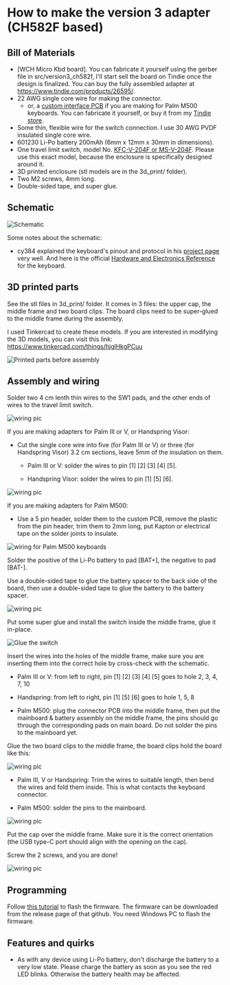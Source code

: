 # How to make the version 3 adapter (CH582F based)

Bill of Materials
----------
- [WCH Micro Kbd board]. You can fabricate it yourself using the gerber file in src/version3_ch582f, I'll start sell the board on Tindie once the design is finalized. You can buy the fully assembled adapter at https://www.tindie.com/products/26595/.
- 22 AWG single core wire for making the connector.
  - or, a [custom interface PCB](https://oshwhub.com/chen_xin_ming/palm-m500-connector) if you are making for Palm M500 keyboards. You can fabricate it yourself, or buy it from my [Tindie store](https://www.tindie.com/products/35183/).
- Some thin, flexible wire for the switch connection. I use 30 AWG PVDF insulated single core wire.
- 601230 Li-Po battery 200mAh (6mm x 12mm x 30mm in dimensions).
- One travel limit switch, model No. [KFC-V-204F or MS-V-204F](https://www.aliexpress.com/item/3256804072080898.html). Please use this exact model, because the enclosure is specifically designed around it.
- 3D printed enclosure (stl models are in the 3d_print/ folder).
- Two M2 screws, 4mm long.
- Double-sided tape, and super glue.

Schematic
----------

![Schematic](/images/version3/schematic.jpg "Schematic")

Some notes about the schematic:

- cy384 explained the keyboard's pinout and protocol in his [project page](http://www.cy384.com/projects/palm-keyboard.html) very well. And here is the official [Hardware and Electronics Reference](http://www.splorp.com/pdf/stowawayhwref.pdf) for the keyboard.

3D printed parts
----------------
See the stl files in 3d_print/ folder. It comes in 3 files: the upper cap, the middle frame and two board clips. The board clips need to be super-glued to the middle frame during the assembly.

I used Tinkercad to create these models. If you are interested in modifying the 3D models, you can visit this link: https://www.tinkercad.com/things/hjglHkgPCuu

![Printed parts before assembly](/images/version3/3d_print.jpg "Printed parts before assembly")

Assembly and wiring
-------------------

Solder two 4 cm lenth thin wires to the SW1 pads, and the other ends of wires to the travel limit switch.

![wiring pic](/images/version3/wiring2.jpg)

If you are making adapters for Palm III or V, or Handspring Visor:

- Cut the single core wire into five (for Palm III or V) or three (for Handspring Visor) 3.2 cm sections, leave 5mm of the insulation on them.

  - Palm III or V: solder the wires to pin [1] [2] [3] [4] [5].

  - Handspring Visor: solder the wires to pin [1] [5] [6].

![wiring pic](/images/version3/wiring1.jpg)

If you are making adapters for Palm M500:

- Use a 5 pin header, solder them to the custom PCB, remove the plastic from the pin header, trim them to 2mm long, put Kapton or electrical tape on the solder joints to insulate.

![wiring for Palm M500 keyboards](/images/version3/wiring5.jpg)

Solder the positive of the Li-Po battery to pad [BAT+], the negative to pad [BAT-].

Use a double-sided tape to glue the battery spacer to the back side of the board, then use a double-sided tape to glue the battery to the battery spacer.

![wiring pic](/images/version3/wiring3.jpg)

Put some super glue and install the switch inside the middle frame, glue it in-place.

![Glue the switch](/images/version3/glue_switch.jpg)

Insert the wires into the holes of the middle frame, make sure you are inserting them into the correct hole by cross-check with the schematic.

- Palm III or V: from left to right, pin [1] [2] [3] [4] [5] goes to hole 2, 3, 4, 7, 10

- Handspring: from left to right, pin [1] [5] [6] goes to hole 1, 5, 8

- Palm M500: plug the connector PCB into the middle frame, then put the mainboard & battery assembly on the middle frame, the pins should go through the corresponding pads on main board. Do not solder the pins to the mainboard yet.

Glue the two board clips to the middle frame, the board clips hold the board like this:

![wiring pic](/images/version3/middle_assembly.jpg)

- Palm III, V or Handspring: Trim the wires to suitable length, then bend the wires and fold them inside. This is what contacts the keyboard connector.

- Palm M500: solder the pins to the mainboard.

![wiring pic](/images/version3/wiring7.jpg)

Put the cap over the middle frame. Make sure it is the correct orientation (the USB type-C port should align with the opening on the cap).

Screw the 2 screws, and you are done!

![wiring pic](/images/version3/bottom.jpg)

Programming
-----------
Follow [this tutorial](https://github.com/pymo/wch_micro_kbd/blob/main/doc/wch_isp_tool.md) to flash the firmware. The firmware can be downloaded from the release page of that github. You need Windows PC to flash the firmware.

Features and quirks
---------------------
- As with any device using Li-Po battery, don't discharge the battery to a very low state. Please charge the battery as soon as you see the red LED blinks. Otherwise the battery health may be affected.

